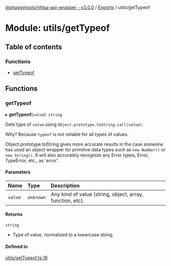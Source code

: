 [@shaggytools/nhtsa-api-wrapper - v3.0.0](../index.md) / [Exports](../modules.md) / utils/getTypeof

# Module: utils/getTypeof

## Table of contents

### Functions

- [getTypeof](utils_getTypeof.md#gettypeof)

## Functions

### getTypeof

▸ **getTypeof**(`value`): `string`

Gets type of `value` using `Object.prototype.toString.call(value)`.

Why? Because `typeof` is not reliable for all types of values.

Object.prototype.toString gives more accurate results in the case someone has used an object wrapper
for primitive data types such as `new Number()` or `new String()`.
It will also accurately recognize any Error types, Error, TypeError, etc., as 'error'.

#### Parameters

| Name | Type | Description |
| :------ | :------ | :------ |
| `value` | `unknown` | Any kind of value (string, object, array, function, etc). |

#### Returns

`string`

- Type of value, normalized to a lowercase string.

#### Defined in

[utils/getTypeof.ts:18](https://github.com/ShaggyTech/nhtsa-api-wrapper/blob/a4e673e/packages/lib/src/utils/getTypeof.ts#L18)
